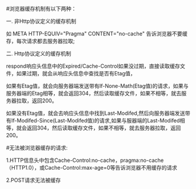 #浏览器缓存机制有以下两种：

一. 非Http协议定义的缓存机制

如 META HTTP-EQUIV="Pragma" CONTENT="no-cache" 告诉浏览器不要缓存，每次请求都去服务器拉取;

二. Http协议定义的缓存机制

respond响应头信息中的Expired/Cache-Control如果没过期，直接读取缓存文件，如果过期，就会从响应头信息中查找是否有Etag值，

如果有Etag值，就会向服务器端发送带有If-None-Math(Etag值)的请求，如果与服务器端的Etag相等，就会返回304，然后读取缓存文件，如果不相等，就去服务器拉取，返回200。


如果没有Etag值，就会去响应头信息中找到Last-Modifed,然后向服务器端发送带有If-Modifed-Since(Last-Modifed值)的请求,如果与服器端的Last-Modifed相等，就会返回304，然后读取缓存文件，如果不相等，就去服务器拉取，返回200。


#无法被浏览器缓存的请求:

1.HTTP信息头中包含Cache-Control:no-cache，pragma:no-cache（HTTP1.0），或Cache-Control:max-age=0等告诉浏览器不用缓存的请求

2.POST请求无法被缓存

